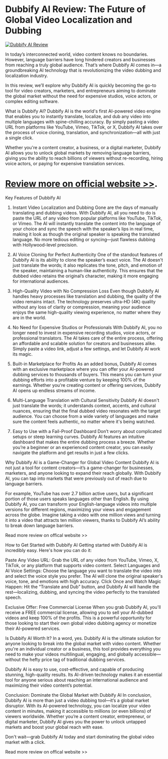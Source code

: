 # Dubbify AI Review: The Future of Global Video Localization and Dubbing
[![ Dubbify AI Review](https://aidigireview.com/wp-content/uploads/2025/03/Dubbify-AI-Review.png " Dubbify AI Review")](https://aidigireview.com/dubbify-ai-review/)

In today’s interconnected world, video content knows no boundaries. However, language barriers have long hindered creators and businesses from reaching a truly global audience. That’s where Dubbify AI comes in—a groundbreaking AI technology that is revolutionizing the video dubbing and localization industry.

In this review, we’ll explore why Dubbify AI is quickly becoming the go-to tool for video creators, marketers, and entrepreneurs aiming to dominate the global market without the need for expensive studios, voice actors, or complex editing software.

What is Dubbify AI?
Dubbify AI is the world's first AI-powered video engine that enables you to instantly translate, localize, and dub any video into multiple languages with spine-chilling accuracy. By simply pasting a video URL from platforms like YouTube, Vimeo, TikTok, or X, Dubbify AI takes over the process of voice cloning, translation, and synchronization—all with just a single click.

Whether you're a content creator, a business, or a digital marketer, Dubbify AI allows you to unlock global markets by removing language barriers, giving you the ability to reach billions of viewers without re-recording, hiring voice actors, or paying for expensive translation services.

# **[Review more on official website >>](https://aidigireview.com/dubbify-ai-review/)**.

Key Features of Dubbify AI
1. Instant Video Localization and Dubbing
Gone are the days of manually translating and dubbing videos. With Dubbify AI, all you need to do is paste the URL of any video from popular platforms like YouTube, TikTok, or Vimeo. The AI will instantly translate the content into the language of your choice and sync the speech with the speaker’s lips in real time, making it look as though the original speaker is speaking the translated language. No more tedious editing or syncing—just flawless dubbing with Hollywood-level precision.

2. AI Voice Cloning for Perfect Authenticity
One of the standout features of Dubbify AI is its ability to clone the speaker’s exact voice. The AI doesn't just translate the words; it also replicates the tone, pitch, and emotion of the speaker, maintaining a human-like authenticity. This ensures that the dubbed video retains the original’s character, making it more engaging for international audiences.

3. High-Quality Video with No Compression Loss
Even though Dubbify AI handles heavy processes like translation and dubbing, the quality of the video remains intact. The technology preserves ultra-HD (4K) quality without any loss of clarity or compression, meaning your audience enjoys the same high-quality viewing experience, no matter where they are in the world.

4. No Need for Expensive Studios or Professionals
With Dubbify AI, you no longer need to invest in expensive recording studios, voice actors, or professional translators. The AI takes care of the entire process, offering an affordable and scalable solution for creators and businesses alike. Simply paste a video link, adjust a few settings, and let Dubbify AI work its magic.

5. Built-in Marketplace for Profits
As an added bonus, Dubbify AI comes with an exclusive marketplace where you can offer your AI-powered dubbing services to thousands of buyers. This means you can turn your dubbing efforts into a profitable venture by keeping 100% of the earnings. Whether you're creating content or offering services, Dubbify AI opens up endless streams of income.

6. Multi-Language Translation with Cultural Sensitivity
Dubbify AI doesn't just translate the words; it understands context, accents, and cultural nuances, ensuring that the final dubbed video resonates with the target audience. You can choose from a wide variety of languages and make sure the content feels authentic, no matter where it's being watched.

7. Easy to Use with a Fail-Proof Dashboard
Don’t worry about complicated setups or steep learning curves. Dubbify AI features an intuitive dashboard that makes the entire dubbing process a breeze. Whether you’re a beginner or an experienced content creator, you can easily navigate the platform and get results in just a few clicks.

Why Dubbify AI is a Game-Changer for Global Video Content
Dubbify AI is not just a tool for content creators—it’s a game-changer for businesses, marketers, and anyone looking to expand their reach globally. With Dubbify AI, you can tap into markets that were previously out of reach due to language barriers.

For example, YouTube has over 2.7 billion active users, but a significant portion of those users speaks languages other than English. By using Dubbify AI, you can transform your English-language videos into multiple versions for different regions, maximizing your views and engagement across the globe. Imagine taking a video with one million views and turning it into a video that attracts ten million viewers, thanks to Dubbify AI’s ability to break down language barriers.

Read more review on offical website >>

How to Get Started with Dubbify AI
Getting started with Dubbify AI is incredibly easy. Here's how you can do it:

Paste Any Video URL: Grab the URL of any video from YouTube, Vimeo, X, TikTok, or any platform that supports video content.
Select Languages and AI Voice Settings: Choose the language you want to translate the video into and select the voice style you prefer. The AI will clone the original speaker's voice, tone, and emotions with high accuracy.
Click Once and Watch Magic Happen: Hit the “Translate and Dub” button, and Dubbify AI will handle the rest—localizing, dubbing, and syncing the video perfectly to the translated speech.

Exclusive Offer: Free Commercial License
When you grab Dubbify AI, you'll receive a FREE commercial license, allowing you to sell your AI-dubbed videos and keep 100% of the profits. This is a powerful opportunity for those looking to start their own global video dubbing agency or monetize their AI-powered services.

Is Dubbify AI Worth It?
In a word, yes. Dubbify AI is the ultimate solution for anyone looking to break into the global market with video content. Whether you're an individual creator or a business, this tool provides everything you need to make your videos multilingual, engaging, and globally accessible—without the hefty price tag of traditional dubbing services.

Dubbify AI is easy to use, cost-effective, and capable of producing stunning, high-quality results. Its AI-driven technology makes it an essential tool for anyone serious about reaching an international audience and maximizing their video content’s potential.

Conclusion: Dominate the Global Market with Dubbify AI
In conclusion, Dubbify AI is more than just a video dubbing tool—it’s a global market disruptor. With its AI-powered technology, you can localize your video content in minutes, making it accessible to millions (or even billions) of viewers worldwide. Whether you’re a content creator, entrepreneur, or digital marketer, Dubbify AI gives you the power to unlock untapped markets and boost your global reach with ease.

Don't wait—grab Dubbify AI today and start dominating the global video market with a click.

Read more review on offical website >>

